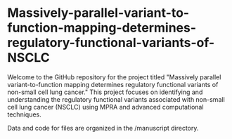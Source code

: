 # Massively-parallel-variant-to-function-mapping-determines-regulatory-functional-variants-of-NSCLC
Welcome to the GitHub repository for the project titled "Massively parallel variant-to-function mapping determines regulatory functional variants of non-small cell lung cancer." This project focuses on identifying and understanding the regulatory functional variants associated with non-small cell lung cancer (NSCLC) using MPRA and advanced computational techniques.

Data and code for files are organized in the /manuscript directory.
